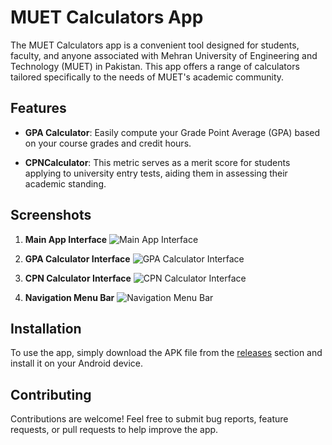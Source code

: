 # MUET Calculators App

The MUET Calculators app is a convenient tool designed for students, faculty, and anyone associated with Mehran University of Engineering and Technology (MUET) in Pakistan. This app offers a range of calculators tailored specifically to the needs of MUET's academic community.

## Features

- **GPA Calculator**: Easily compute your Grade Point Average (GPA) based on your course grades and credit hours.
  
- **CPNCalculator**: This metric serves as a merit score for students applying to university entry tests, aiding them in assessing their academic standing.


## Screenshots

1. **Main App Interface**
   ![Main App Interface](MUET-Calculators/MAIN.jpeg)

2. **GPA Calculator Interface**
   ![GPA Calculator Interface](MUET-Calculators/GPAIT.jpeg)

3. **CPN Calculator Interface**
   ![CPN Calculator Interface](MUET-Calculators/CPNIT.jpeg)

4. **Navigation Menu Bar**
   ![Navigation Menu Bar](MUET-Calculators/NAV.jpeg)

## Installation

To use the app, simply download the APK file from the [releases](https://github.com/asfandalidal/muet-calculators/releases) section and install it on your Android device.

## Contributing

Contributions are welcome! Feel free to submit bug reports, feature requests, or pull requests to help improve the app.


